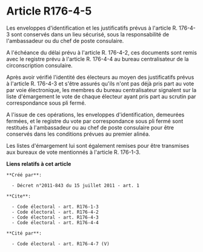 # Article R176-4-5

Les enveloppes d'identification et les justificatifs prévus à l'article R. 176-4-3 sont conservés dans un lieu sécurisé, sous
la responsabilité de l'ambassadeur ou du chef de poste consulaire. 

A l'échéance du délai prévu à l'article R. 176-4-2, ces documents sont remis avec le registre prévu à l'article R. 176-4-4 au
bureau centralisateur de la circonscription consulaire. 

Après avoir vérifié l'identité des électeurs au moyen des justificatifs prévus à l'article R. 176-4-3 et s'être assurés
qu'ils n'ont pas déjà pris part au vote par voie électronique, les membres du bureau centralisateur signalent sur la liste
d'émargement le vote de chaque électeur ayant pris part au scrutin par correspondance sous pli fermé. 

A l'issue de ces opérations, les enveloppes d'identification, demeurées fermées, et le registre du vote par correspondance
sous pli fermé sont restitués à l'ambassadeur ou au chef de poste consulaire pour être conservés dans les conditions prévues
au premier alinéa. 

Les listes d'émargement lui sont également remises pour être transmises aux bureaux de vote mentionnés à l'article R.
176-1-3.

**Liens relatifs à cet article**

	**Créé par**:

	  - Décret n°2011-843 du 15 juillet 2011 - art. 1

	**Cite**:

	  - Code électoral - art. R176-1-3
	  - Code électoral - art. R176-4-2
	  - Code électoral - art. R176-4-3
	  - Code électoral - art. R176-4-4

	**Cité par**:

	  - Code électoral - art. R176-4-7 (V)
